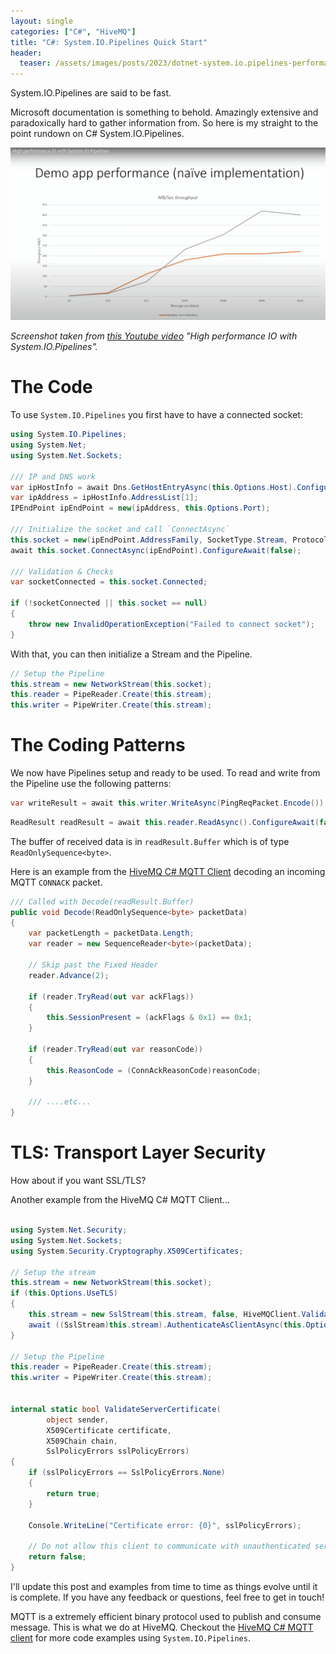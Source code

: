 ```yaml
---
layout: single
categories: ["C#", "HiveMQ"]
title: "C#: System.IO.Pipelines Quick Start"
header:
  teaser: /assets/images/posts/2023/dotnet-system.io.pipelines-performance.png
---
```


System.IO.Pipelines are said to be fast.

Microsoft documentation is something to behold.  Amazingly extensive and paradoxically hard to gather information from.  So here is my straight to the point rundown on C# System.IO.Pipelines.

![](/assets/images/posts/2023/dotnet-system.io.pipelines-performance.png)

_Screenshot taken from [this Youtube video](https://youtu.be/1koWtKkKb_o?t=157) "High performance IO with System.IO.Pipelines"._

# The Code

To use `System.IO.Pipelines` you first have to have a connected socket:

```c#
using System.IO.Pipelines;
using System.Net;
using System.Net.Sockets;

/// IP and DNS work
var ipHostInfo = await Dns.GetHostEntryAsync(this.Options.Host).ConfigureAwait(false);
var ipAddress = ipHostInfo.AddressList[1];
IPEndPoint ipEndPoint = new(ipAddress, this.Options.Port);

/// Initialize the socket and call `ConnectAsync`
this.socket = new(ipEndPoint.AddressFamily, SocketType.Stream, ProtocolType.Tcp);
await this.socket.ConnectAsync(ipEndPoint).ConfigureAwait(false);

/// Validation & Checks
var socketConnected = this.socket.Connected;

if (!socketConnected || this.socket == null)
{
    throw new InvalidOperationException("Failed to connect socket");
}
```

With that, you can then initialize a Stream and the Pipeline.

```c#
// Setup the Pipeline
this.stream = new NetworkStream(this.socket);
this.reader = PipeReader.Create(this.stream);
this.writer = PipeWriter.Create(this.stream);
```

# The Coding Patterns

We now have Pipelines setup and ready to be used.  To read and write from the Pipeline use the following patterns:

```c#
var writeResult = await this.writer.WriteAsync(PingReqPacket.Encode()).ConfigureAwait(false);
```

```c#
ReadResult readResult = await this.reader.ReadAsync().ConfigureAwait(false);
```

The buffer of received data is in `readResult.Buffer` which is of type `ReadOnlySequence<byte>`.

Here is an example from the [HiveMQ C# MQTT Client](https://github.com/hivemq/hivemq-mqtt-client-dotnet) decoding an incoming MQTT `CONNACK` packet.

```c#
/// Called with Decode(readResult.Buffer)
public void Decode(ReadOnlySequence<byte> packetData)
{
    var packetLength = packetData.Length;
    var reader = new SequenceReader<byte>(packetData);

    // Skip past the Fixed Header
    reader.Advance(2);

    if (reader.TryRead(out var ackFlags))
    {
        this.SessionPresent = (ackFlags & 0x1) == 0x1;
    }

    if (reader.TryRead(out var reasonCode))
    {
        this.ReasonCode = (ConnAckReasonCode)reasonCode;
    }

    /// ....etc...
}
```

# TLS: Transport Layer Security

How about if you want SSL/TLS?

Another example from the HiveMQ C# MQTT Client...

```c#

using System.Net.Security;
using System.Net.Sockets;
using System.Security.Cryptography.X509Certificates;

// Setup the stream
this.stream = new NetworkStream(this.socket);
if (this.Options.UseTLS)
{
    this.stream = new SslStream(this.stream, false, HiveMQClient.ValidateServerCertificate, null);
    await ((SslStream)this.stream).AuthenticateAsClientAsync(this.Options.Host).ConfigureAwait(false);
}

// Setup the Pipeline
this.reader = PipeReader.Create(this.stream);
this.writer = PipeWriter.Create(this.stream);


internal static bool ValidateServerCertificate(
        object sender,
        X509Certificate certificate,
        X509Chain chain,
        SslPolicyErrors sslPolicyErrors)
{
    if (sslPolicyErrors == SslPolicyErrors.None)
    {
        return true;
    }

    Console.WriteLine("Certificate error: {0}", sslPolicyErrors);

    // Do not allow this client to communicate with unauthenticated servers.
    return false;
}
```

I'll update this post and examples from time to time as things evolve until it is complete.  If you have any feedback or questions, feel free to get in touch!

MQTT is a extremely efficient binary protocol used to publish and consume message.  This is what we do at HiveMQ.  Checkout the [HiveMQ C# MQTT client](https://github.com/hivemq/hivemq-mqtt-client-dotnet) for more code examples using `System.IO.Pipelines`.
